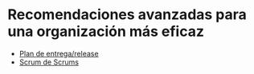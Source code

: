 # Recomendaciones avanzadas para una organización más eficaz

* [Plan de entrega/release](./delivery-plan.md)
* [Scrum de Scrums](./scrum-of-scrums.md)
